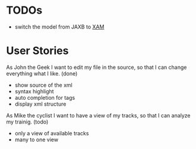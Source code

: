# TODOs #

  * switch the model from JAXB to [XAM](http://xml.netbeans.org/xam-usage.html)


# User Stories #

As John the Geek I want to edit my file in the source, so that I can change everything what I like. (done)
  * show source of the xml
  * syntax highlight
  * auto completion for tags
  * display xml structure


As Mike the cyclist I want to have a view of my tracks, so that I can analyze my trainig. (todo)
  * only a view of available tracks
  * many to one view